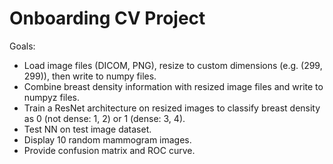 # Onboarding CV Project
Goals:
- Load image files (DICOM, PNG), resize to custom dimensions (e.g. (299, 299)), then write to numpy files.
- Combine breast density information with resized image files and write to numpyz files.
- Train a ResNet architecture on resized images to classify breast density as 0 (not dense: 1, 2) or 1 (dense: 3, 4).
- Test NN on test image dataset.
- Display 10 random mammogram images.
- Provide confusion matrix and ROC curve.
